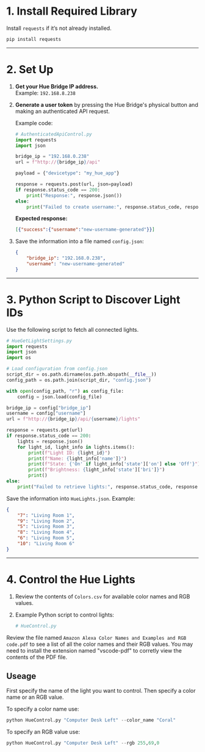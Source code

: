 # 1. Install Required Library

Install `requests` if it’s not already installed.

```bash
pip install requests
```

---

# 2. Set Up

1. **Get your Hue Bridge IP address.**  
   Example: `192.168.8.238`

2. **Generate a user token** by pressing the Hue Bridge's physical button and making an authenticated API request.

   Example code:

   ```python
   # AuthenticatedApiControl.py
   import requests
   import json

   bridge_ip = "192.168.0.238"
   url = f"http://{bridge_ip}/api"

   payload = {"devicetype": "my_hue_app"}

   response = requests.post(url, json=payload)
   if response.status_code == 200:
       print("Response:", response.json())
   else:
       print("Failed to create username:", response.status_code, response.text)
   ```

   **Expected response:**

   ```json
   [{"success":{"username":"new-username-generated"}}]
   ```

3. Save the information into a file named `config.json`:

   ```json
   {
       "bridge_ip": "192.168.0.238",
       "username": "new-username-generated"
   }
   ```

---

# 3. Python Script to Discover Light IDs

Use the following script to fetch all connected lights.

```python
# HueGetLightSettings.py
import requests
import json
import os

# Load configuration from config.json
script_dir = os.path.dirname(os.path.abspath(__file__))
config_path = os.path.join(script_dir, "config.json")

with open(config_path, "r") as config_file:
    config = json.load(config_file)

bridge_ip = config["bridge_ip"]
username = config["username"]
url = f"http://{bridge_ip}/api/{username}/lights"

response = requests.get(url)
if response.status_code == 200:
    lights = response.json()
    for light_id, light_info in lights.items():
        print(f"Light ID: {light_id}")
        print(f"Name: {light_info['name']}")
        print(f"State: {'On' if light_info['state']['on'] else 'Off'}")
        print(f"Brightness: {light_info['state']['bri']}")
        print()
else:
    print("Failed to retrieve lights:", response.status_code, response.text)
```

Save the information into `HueLights.json`. Example:

```json
{
    "7": "Living Room 1",
    "9": "Living Room 2",
    "5": "Living Room 3",
    "8": "Living Room 4",
    "6": "Living Room 5",
    "10": "Living Room 6"
}
```

---

# 4. Control the Hue Lights

1. Review the contents of `Colors.csv` for available color names and RGB values.

2. Example Python script to control lights:

   ```python
   # HueControl.py
   ```

Review the file named `Amazon Alexa Color Names and Examples and RGB code.pdf` to see a list of all the color names and their RGB values. You may need to install the extension named "vscode-pdf" to corretly view the contents of the PDF file.

## Useage
First specify the name of the light you want to control. Then specify a color name or an RGB value.

To specify a color name use:
 ```python
python HueControl.py "Computer Desk Left" --color_name "Coral"
   ```

To specify an RGB value use:
 ```python
python HueControl.py "Computer Desk Left" --rgb 255,69,0
   ```

